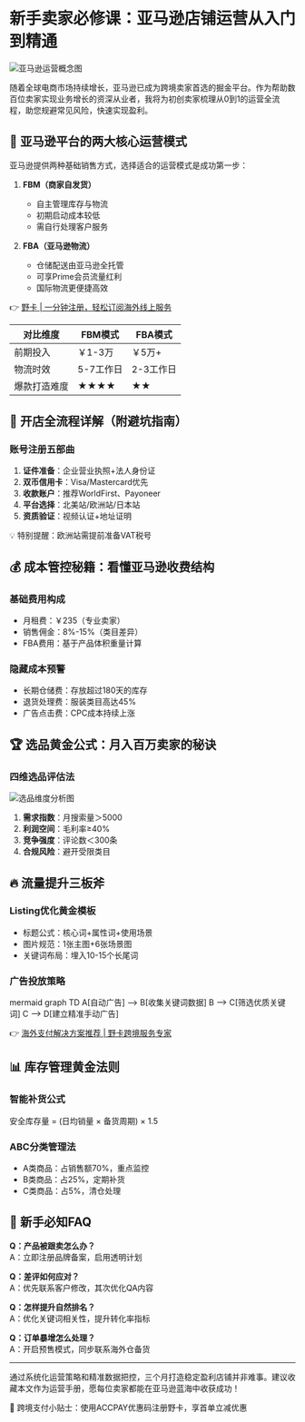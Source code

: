 # 新手卖家必修课：亚马逊店铺运营从入门到精通

![亚马逊运营概念图](https://via.placeholder.com/800x400)

随着全球电商市场持续增长，亚马逊已成为跨境卖家首选的掘金平台。作为帮助数百位卖家实现业务增长的资深从业者，我将为初创卖家梳理从0到1的运营全流程，助您规避常见风险，快速实现盈利。

## 🔑 亚马逊平台的两大核心运营模式
亚马逊提供两种基础销售方式，选择适合的运营模式是成功第一步：

1. **FBM（商家自发货）**
   - 自主管理库存与物流
   - 初期启动成本较低
   - 需自行处理客户服务
   
2. **FBA（亚马逊物流）**
   - 仓储配送由亚马逊全托管
   - 可享Prime会员流量红利
   - 国际物流更便捷高效

👉 [野卡 | 一分钟注册，轻松订阅海外线上服务](https://bbtdd.com/yeka)

| 对比维度      | FBM模式       | FBA模式        |
|-------------|--------------|---------------|
| 前期投入      | ￥1-3万       | ￥5万+         |
| 物流时效      | 5-7工作日     | 2-3工作日       |
| 爆款打造难度   | ★★★★        | ★★           |

## 🚀 开店全流程详解（附避坑指南）
### 账号注册五部曲
1. **证件准备**：企业营业执照+法人身份证
2. **双币信用卡**：Visa/Mastercard优先
3. **收款账户**：推荐WorldFirst、Payoneer
4. **平台选择**：北美站/欧洲站/日本站
5. **资质验证**：视频认证+地址证明

💡 特别提醒：欧洲站需提前准备VAT税号

## 💰 成本管控秘籍：看懂亚马逊收费结构
### 基础费用构成
- 月租费：￥235（专业卖家）
- 销售佣金：8%-15%（类目差异）
- FBA费用：基于产品体积重量计算

### 隐藏成本预警
- 长期仓储费：存放超过180天的库存
- 退货处理费：服装类目高达45%
- 广告点击费：CPC成本持续上涨

## 🏆 选品黄金公式：月入百万卖家的秘诀
### 四维选品评估法
![选品维度分析图](https://via.placeholder.com/600x300)

1. **需求指数**：月搜索量＞5000
2. **利润空间**：毛利率≥40%
3. **竞争强度**：评论数＜300条
4. **合规风险**：避开受限类目

## 🔥 流量提升三板斧
### Listing优化黄金模板
- 标题公式：核心词+属性词+使用场景
- 图片规范：1张主图+6张场景图
- 关键词布局：埋入10-15个长尾词

### 广告投放策略
mermaid
graph TD
    A[自动广告] --> B[收集关键词数据]
    B --> C[筛选优质关键词]
    C --> D[建立精准手动广告]


👉 [海外支付解决方案推荐 | 野卡跨境服务专家](https://bbtdd.com/yeka)

## 📊 库存管理黄金法则
### 智能补货公式

安全库存量 = (日均销量 × 备货周期) × 1.5

### ABC分类管理法
- A类商品：占销售额70%，重点监控
- B类商品：占25%，定期补货
- C类商品：占5%，清仓处理

## 📌 新手必知FAQ
**Q：产品被跟卖怎么办？**  
A：立即注册品牌备案，启用透明计划

**Q：差评如何应对？**  
A：优先联系客户修改，其次优化QA内容

**Q：怎样提升自然排名？**  
A：优化关键词相关性，提升转化率指标

**Q：订单暴增怎么处理？**  
A：开启预售模式，同步联系海外仓备货

---

通过系统化运营策略和精准数据把控，三个月打造稳定盈利店铺并非难事。建议收藏本文作为运营手册，愿每位卖家都能在亚马逊蓝海中收获成功！ 

🎁 跨境支付小贴士：使用ACCPAY优惠码注册野卡，享首单立减优惠